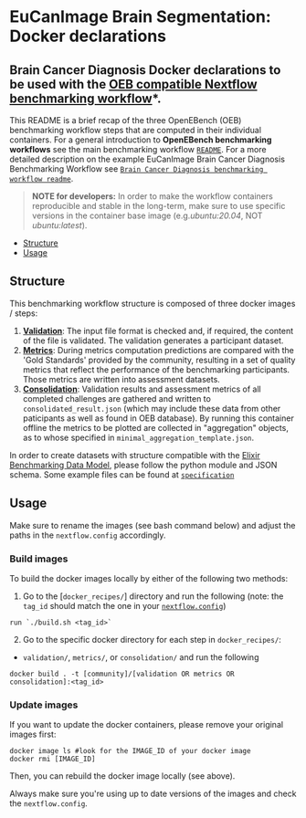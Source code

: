 # EuCanImage Brain Segmentation: Docker declarations

**Brain Cancer Diagnosis Docker declarations** to be used with the [OEB compatible Nextflow benchmarking workflow][main-nf]*.
---

This README is a brief recap of the three OpenEBench (OEB) benchmarking workflow steps that are computed in their individual containers. For a general introduction to **OpenEBench benchmarking workflows** see the main benchmarking workflow [`README`][readme]. For a more detailed description on the example EuCanImage Brain Cancer Diagnosis Benchmarking Workflow see [`Brain Cancer Diagnosis benchmarking workflow readme`][bcd-bwf].

> **NOTE for developers:**
> In order to make the workflow containers reproducible and stable in the long-term, make sure to use specific versions in the container base image (e.g.*ubuntu:20.04*, NOT *ubuntu:latest*).

- [Structure](#structure)
- [Usage](#usage)

## Structure

This benchmarking workflow structure is composed of three docker images / steps:

1. [**Validation**](./validation):
   The input file format is checked and, if required, the content of the file is validated. The validation generates a participant dataset. 
2. [**Metrics**](./metrics):
   During metrics computation predictions are compared with the 'Gold Standards' provided by the community, resulting in a set of quality metrics that reflect the performance of the benchmarking participants. Those metrics are written into assessment datasets. 
3. [**Consolidation**](./consolidation):
   Validation results and assessment metrics of all completed challenges are gathered and written to `consolidated_result.json` (which may include these data from other paticipants as well as found in OEB database). By running this container offline the metrics to be plotted are collected in "aggregation" objects, as to whose specified in `minimal_aggregation_template.json`.

In order to create datasets with structure compatible with the [Elixir Benchmarking Data Model](https://github.com/inab/benchmarking-data-model), please follow the python module and JSON schema. Some example files can be found at [`specification`][spec]

## Usage

Make sure to rename the images (see bash command below) and adjust the paths in the `nextflow.config` accordingly.

### Build images

To build the docker images locally by either of the following two methods:

1. Go to the [`docker_recipes/`] directory and run the following
   (note: the `tag_id` should match the one in your [`nextflow.config`][nextflow-config])

```
run `./build.sh <tag_id>`
```

2. Go to the specific docker directory for each step in `docker_recipes/`:

- `validation/`, `metrics/`, or `consolidation/`
  and run the following

```
docker build . -t [community]/[validation OR metrics OR consolidation]:<tag_id>
```

### Update images

If you want to update the docker containers, please remove your original images first:

```
docker image ls #look for the IMAGE_ID of your docker image
docker rmi [IMAGE_ID]
```

Then, you can rebuild the docker image locally (see above).

Always make sure you're using up to date versions of the images and check the `nextflow.config`.

[//]: #
[main-nf]: ../main.nf
[readme]: ../README.md
[bcd-bwf]: ../EuCanImage_BCD_Benchmarking_Workflow.md
[spec]: ../specification/example_files/
[nextflow-config]: ../nextflow.config